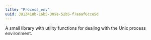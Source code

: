 ```yaml
---
title: "Process_env"
uuid: 3813418b-16b5-309e-52b5-f7aaaf6cce5d
---
```


A small library with utility functions for dealing with the Unix
process environment.
